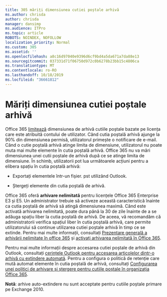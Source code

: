```yaml
---
title: 305 măriți dimensiunea cutiei poștale arhivă
ms.author: chrisda
author: chrisda
manager: dansimp
ms.audience: ITPro
ms.topic: article
ROBOTS: NOINDEX, NOFOLLOW
localization_priority: Normal
ms.custom: 305
ms.assetid: ''
ms.openlocfilehash: a8c16d97040e9396d6cf9bd4a5da671a7da88e13
ms.sourcegitcommit: 037331d71f06750d972c0b6278b23bb15c4806ca
ms.translationtype: MT
ms.contentlocale: ro-RO
ms.lasthandoff: 10/18/2019
ms.locfileid: "36661812"
---
```

# <a name="increase-the-archive-mailbox-size"></a>Măriți dimensiunea cutiei poștale arhivă

Office 365 [limitează](https://docs.microsoft.com/office365/servicedescriptions/exchange-online-service-description/exchange-online-limits#mailbox-storage-limits) dimensiunea de arhivă cutiile poștale bazate pe licența care este atribuită contului de utilizator. Când cutia poștală arhivă ajunge la 90% din dimensiunea permisă, utilizatorul primește o notificare de e-mail. Când o cutie poștală arhivă atinge limita de dimensiune, utilizatorul nu poate muta mai multe elemente în cutia poștală arhivă. Office 365 nu va mări dimensiunea unei cutii poștale de arhivă după ce se atinge limita de dimensiune. În schimb, utilizatorii pot lua următoarele acțiuni pentru a elibera spațiu în cutia poștală arhivă:

- Exportați elementele într-un fișier. pst utilizând Outlook.

- Ștergeți elemente din cutia poștală de arhivă.

Office 365 oferă **arhivare nelimitată** pentru licențele Office 365 Enterprise E3 și E5. Un administrator trebuie să activeze această caracteristică înainte ca cutia poștală de arhivă să atingă dimensiunea maximă. Când este activată arhivarea nelimitată, poate dura până la 30 de zile înainte de a se adăuga spațiu liber la cutia poștală de arhivă. De aceea, vă recomandăm că administratorii verifica spațiul liber în cutia poștală arhivă, care permite utilizatorului să continue utilizarea cutiei poștale arhivă în timp ce se extinde. Pentru mai multe informații, consultați [Prezentare generală a arhivării nelimitate în office 365](https://docs.microsoft.com/office365/securitycompliance/unlimited-archiving) și [activați arhivarea nelimitată în Office 365](https://docs.microsoft.com/office365/securitycompliance/enable-unlimited-archiving).

Pentru mai multe informații despre accesarea cutiei poștale de arhivă din Outlook, consultați [cerințele Outlook pentru accesarea articolelor dintr-o arhivă cu extindere automată](https://docs.microsoft.com/office365/securitycompliance/unlimited-archiving#outlook-requirements-for-accessing-items-in-an-auto-expanded-archive). Pentru a configura o politică de retenție care mută automat elemente în cutia poștală de arhivă, consultați [Configurarea unei politici de arhivare și ștergere pentru cutiile poștale în organizația Office 365](https://docs.microsoft.com/office365/securitycompliance/set-up-an-archive-and-deletion-policy-for-mailboxes).

**Notă**: arhive auto-extindere nu sunt acceptate pentru cutiile poștale primare pe Exchange 2010.
